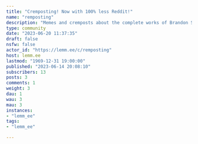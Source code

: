 ```yaml
---
title: "Cremposting! Now with 100% less Reddit!" 
name: "remposting"
description: "Memes and cremposts about the complete works of Brandon Sanderson."
type: community
date: "2023-06-20 11:37:35"
draft: false
nsfw: false
actor_id: "https://lemm.ee/c/remposting"
host: lemm.ee
lastmod: "1969-12-31 19:00:00"
published: "2023-06-14 20:08:10"
subscribers: 13
posts: 3
comments: 1
weight: 3
dau: 1
wau: 3
mau: 3
instances:
- "lemm_ee"
tags: 
- "lemm_ee"

---
```

